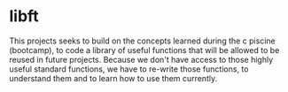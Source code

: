 # libft
This projects seeks to build on the concepts learned during the c piscine (bootcamp), to code a library of useful functions that will be allowed to be reused in future projects. Because we don't have access to those highly useful standard functions, we have to re-write those functions, to understand them and to learn how to use them currently.
